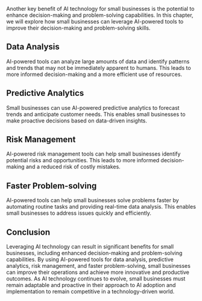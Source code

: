 
Another key benefit of AI technology for small businesses is the potential to enhance decision-making and problem-solving capabilities. In this chapter, we will explore how small businesses can leverage AI-powered tools to improve their decision-making and problem-solving skills.

Data Analysis
-------------

AI-powered tools can analyze large amounts of data and identify patterns and trends that may not be immediately apparent to humans. This leads to more informed decision-making and a more efficient use of resources.

Predictive Analytics
--------------------

Small businesses can use AI-powered predictive analytics to forecast trends and anticipate customer needs. This enables small businesses to make proactive decisions based on data-driven insights.

Risk Management
---------------

AI-powered risk management tools can help small businesses identify potential risks and opportunities. This leads to more informed decision-making and a reduced risk of costly mistakes.

Faster Problem-solving
----------------------

AI-powered tools can help small businesses solve problems faster by automating routine tasks and providing real-time data analysis. This enables small businesses to address issues quickly and efficiently.

Conclusion
----------

Leveraging AI technology can result in significant benefits for small businesses, including enhanced decision-making and problem-solving capabilities. By using AI-powered tools for data analysis, predictive analytics, risk management, and faster problem-solving, small businesses can improve their operations and achieve more innovative and productive outcomes. As AI technology continues to evolve, small businesses must remain adaptable and proactive in their approach to AI adoption and implementation to remain competitive in a technology-driven world.

